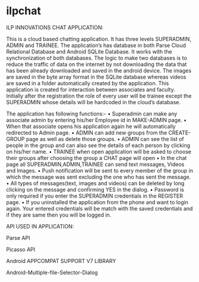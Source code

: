# ilpchat
ILP INNOVATIONS CHAT APPLICATION:

This is a cloud based chatting application. It has three levels SUPERADMIN, ADMIN and TRAINEE. The application’s has database in both Parse Cloud Relational Database and Android SQLite Database. It works with the synchronization of both databases. The logic to make two databases is to reduce the traffic of data on the internet by not downloading the data that has been already downloaded and saved in the android device. The images are saved in the byte array format in the SQLite database whereas videos are saved in a folder automatically created by the application. 
This application is created for interaction between associates and faculty. 
Initially after the registration the role of every user will be trainee except the SUPERADMIN whose details will be hardcoded in the cloud’s database.

The application has following functions:-
•	Superadmin can make any associate admin by entering his/her Employee id in MAKE-ADMIN page.
•	When that associate opens his application again he will automatically redirected to Admin page.
•	ADMIN can add new groups from the CREATE-GROUP  page as well as delete those groups.
•	ADMIN can see the list of people in the group and can also see the details of each person by clicking on his/her name.
•	TRAINEE when open application will be asked to choose their groups after choosing the group a CHAT page will open
•	In the chat page all SUPERADMIN,ADMIN,TRAINEE can send text messages, Videos and Images.
•	Push notification will be sent to every member of the group in which the message was sent excluding the one who has sent the message.
•	All types of messages(text, images and videos) can be deleted by long clicking on the message and confirming YES in the dialog.
•	Password is only required if you enter the SUPERADMIN credentials in the REGISTER page.
•	If you uninstalled the application from the phone and want to login again. Your entered credentials will be match with the saved credentials and if they are same then you will be logged in.


API USED IN APPLICATION:

Parse API

Picasso API

Android APPCOMPAT SUPPORT V7 LIBRARY

Android-Multiple-file-Selector-Dialog


